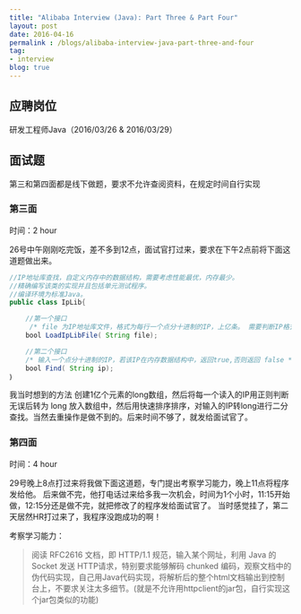 ```yaml
---
title: "Alibaba Interview (Java): Part Three & Part Four"
layout: post
date: 2016-04-16
permalink : /blogs/alibaba-interview-java-part-three-and-four
tag:
- interview
blog: true
---
```


## 应聘岗位

研发工程师Java（2016/03/26 & 2016/03/29）

## 面试题

第三和第四面都是线下做题，要求不允许查阅资料，在规定时间自行实现

### 第三面

时间：2 hour

26号中午刚刚吃完饭，差不多到12点，面试官打过来，要求在下午2点前将下面这道题做出来。

```java
//IP地址库查找，自定义内存中的数据结构，需要考虑性能最优，内存最少。
//精确编写该类的实现并且包括单元测试程序。
//编译环境为标准Java。
public class IpLib{

	//第一个接口
	 /* file 为IP地址库文件，格式为每行一个点分十进制的IP，上亿条。 需要判断IP格式是否正确，且IP需要去重 */
	bool LoadIpLibFile( String file);

	//第二个接口	
	/* 输入一个点分十进制的IP，若该IP在内存数据结构中，返回true,否则返回 false */
	bool Find( String ip); 
｝
```

我当时想到的方法 创建1亿个元素的long数组，然后将每一个读入的IP用正则判断无误后转为 long 放入数组中，然后用快速排序排序，对输入的IP转long进行二分查找。当然去重操作是做不到的。后来时间不够了，就发给面试官了。


### 第四面

时间：4 hour

29号晚上8点打过来将我做下面这道题，专门提出考察学习能力，晚上11点将程序发给他。
后来做不完，他打电话过来给多我一次机会，时间为1个小时，11:15开始做，12:15分还是做不完，就把修改了的程序发给面试官了。
当时感觉挂了，第二天居然HR打过来了，我程序没跑成功的啊！



考察学习能力：

> 阅读 RFC2616 文档，即 HTTP/1.1 规范，输入某个网址，利用 Java 的 Socket 发送 HTTP请求，特别要求能够解码 chunked 编码，观察文档中的伪代码实现，自己用Java代码实现，将解析后的整个html文档输出到控制台上，不要求关注太多细节。(就是不允许用httpclient的jar包，自行实现这个jar包类似的功能)